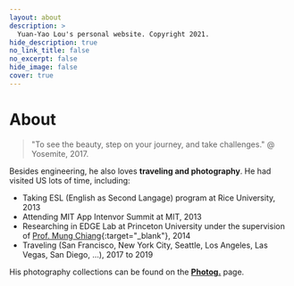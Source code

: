 ```yaml
---
layout: about
description: >
  Yuan-Yao Lou's personal website. Copyright 2021.
hide_description: true
no_link_title: false
no_excerpt: false
hide_image: false
cover: true
---
```


# About

<!--author-->

> "To see the beauty, step on your journey, and take challenges." @ Yosemite, 2017.

Besides engineering, he also loves **traveling and photography**. He had visited US lots of time, including:
- Taking ESL (English as Second Langage) program at Rice University, 2013
- Attending MIT App Intenvor Summit at MIT, 2013
- Researching in EDGE Lab at Princeton University under the supervision of [Prof. Mung Chiang](https://en.wikipedia.org/wiki/Mung_Chiang){:target="_blank"}, 2014
- Traveling (San Francisco, New York City, Seattle, Los Angeles, Las Vegas, San Diego, ...), 2017 to 2019

His photography collections can be found on the **[Photog.](\photog)** page.
